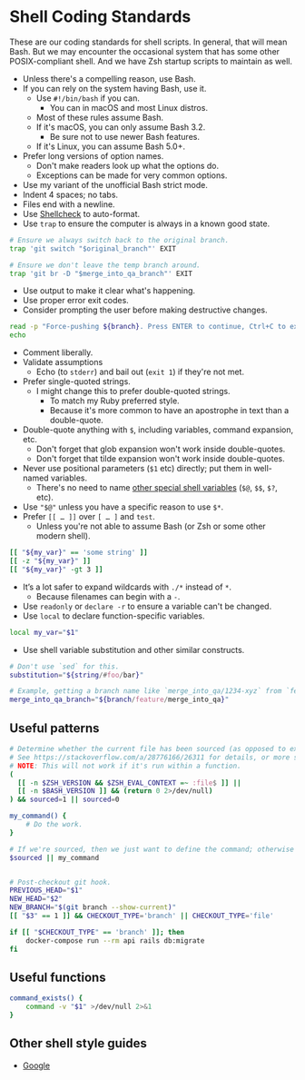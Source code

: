 
# Shell Coding Standards

These are our coding standards for shell scripts.
In general, that will mean Bash.
But we may encounter the occasional system that has some other POSIX-compliant shell.
And we have Zsh startup scripts to maintain as well.

- Unless there's a compelling reason, use Bash.
- If you can rely on the system having Bash, use it.
    - Use `#!/bin/bash` if you can.
        - You can in macOS and most Linux distros.
    - Most of these rules assume Bash.
    - If it's macOS, you can only assume Bash 3.2.
        - Be sure not to use newer Bash features.
    - If it's Linux, you can assume Bash 5.0+.
- Prefer long versions of option names.
    - Don't make readers look up what the options do.
    - Exceptions can be made for very common options.
- Use my variant of the unofficial Bash strict mode.
- Indent 4 spaces; no tabs.
- Files end with a newline.
- Use [Shellcheck](https://github.com/koalaman/shellcheck) to auto-format.
- Use `trap` to ensure the computer is always in a known good state.

~~~bash
# Ensure we always switch back to the original branch.
trap 'git switch "$original_branch"' EXIT

# Ensure we don't leave the temp branch around.
trap 'git br -D "$merge_into_qa_branch"' EXIT
~~~

- Use output to make it clear what's happening.
- Use proper error exit codes.
- Consider prompting the user before making destructive changes.

~~~ bash
read -p "Force-pushing ${branch}. Press ENTER to continue, Ctrl+C to exit." -n 1 -r
echo
~~~

- Comment liberally.
- Validate assumptions
    - Echo (to `stderr`) and bail out (`exit 1`) if they're not met.
- Prefer single-quoted strings.
    - I might change this to prefer double-quoted strings.
        - To match my Ruby preferred style.
        - Because it's more common to have an apostrophe in text than a double-quote.
- Double-quote anything with `$`, including variables, command expansion, etc.
    - Don't forget that glob expansion won't work inside double-quotes.
    - Don't forget that tilde expansion won't work inside double-quotes.
- Never use positional parameters (`$1` etc) directly; put them in well-named variables.
    - There's no need to name [other special shell variables](https://www.gnu.org/software/bash/manual/html_node/Special-Parameters.html) (`$@`, `$$`, `$?`, etc).
- Use `"$@"` unless you have a specific reason to use `$*`.
- Prefer `[[ … ]]` over `[ … ]` and `test`.
    - Unless you're not able to assume Bash (or Zsh or some other modern shell).

~~~ bash
[[ "${my_var}" == 'some string' ]]
[[ -z "${my_var}" ]]
[[ "${my_var}" -gt 3 ]]
~~~

- It’s a lot safer to expand wildcards with `./*` instead of `*`.
    - Because filenames can begin with a `-`.
- Use `readonly` or `declare -r` to ensure a variable can't be changed.
- Use `local` to declare function-specific variables.

~~~ bash
local my_var="$1"
~~~

- Use shell variable substitution and other similar constructs.

~~~ bash
# Don't use `sed` for this.
substitution="${string/#foo/bar}"

# Example, getting a branch name like `merge_into_qa/1234-xyz` from `feature/1234-xyz`:
merge_into_qa_branch="${branch/feature/merge_into_qa}"
~~~

## Useful patterns

~~~ bash
# Determine whether the current file has been sourced (as opposed to executed).
# See https://stackoverflow.com/a/28776166/26311 for details, or more shells.
# NOTE: This will not work if it's run within a function.
(
  [[ -n $ZSH_VERSION && $ZSH_EVAL_CONTEXT =~ :file$ ]] ||
  [[ -n $BASH_VERSION ]] && (return 0 2>/dev/null)
) && sourced=1 || sourced=0

my_command() {
    # Do the work.
}

# If we're sourced, then we just want to define the command; otherwise we want to run it.
$sourced || my_command


# Post-checkout git hook.
PREVIOUS_HEAD="$1"
NEW_HEAD="$2"
NEW_BRANCH="$(git branch --show-current)"
[[ "$3" == 1 ]] && CHECKOUT_TYPE='branch' || CHECKOUT_TYPE='file'

if [[ "$CHECKOUT_TYPE" == 'branch' ]]; then
    docker-compose run --rm api rails db:migrate
fi
~~~

## Useful functions

~~~ bash
command_exists() {
    command -v "$1" >/dev/null 2>&1
}
~~~

## Other shell style guides

- [Google](https://google.github.io/styleguide/shellguide.html)
